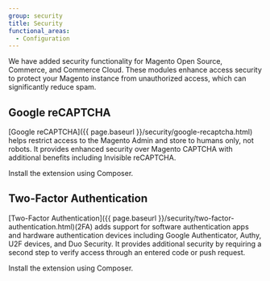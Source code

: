 ```yaml
---
group: security
title: Security
functional_areas:
  - Configuration
---
```


We have added security functionality for Magento Open Source, Commerce, and Commerce Cloud.  These modules enhance access security to protect your Magento instance from  unauthorized access, which can significantly reduce spam.

## Google reCAPTCHA

[Google reCAPTCHA]({{ page.baseurl }}/security/google-recaptcha.html) helps restrict access to the Magento Admin and store to humans only, not robots. It provides enhanced security over Magento CAPTCHA with additional benefits including Invisible reCAPTCHA.

Install the extension using Composer. 

## Two-Factor Authentication

[Two-Factor Authentication]({{ page.baseurl }}/security/two-factor-authentication.html)(2FA) adds support for software authentication apps and hardware authentication devices including Google Authenticator, Authy, U2F devices, and Duo Security. It provides additional security by requiring a second step to verify access through an entered code or push request.

Install the extension using Composer.
